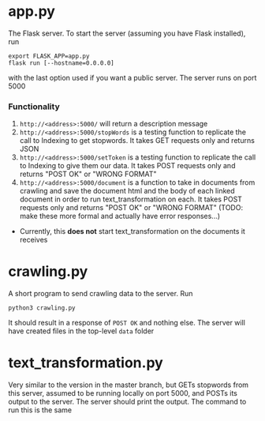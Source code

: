 # app.py

The Flask server. To start the server (assuming you have Flask installed), run
```
export FLASK_APP=app.py
flask run [--hostname=0.0.0.0]
```
with the last option used if you want a public server. The server runs on port 5000

### Functionality

1. `http://<address>:5000/` will return a description message
2. `http://<address>:5000/stopWords` is a testing function to replicate the call to Indexing to get stopwords. It takes GET requests only and returns JSON
3. `http://<address>:5000/setToken` is a testing function to replicate the call to Indexing to give them our data. It takes POST requests only and returns "POST OK" or "WRONG FORMAT"
4. `http://<address>:5000/document` is a function to take in documents from crawling and save the document html and the body of each linked document in order to run text_transformation on each. It takes POST requests only and returns "POST OK" or "WRONG FORMAT" (TODO: make these more formal and actually have error responses...)
- Currently, this **does not** start text_transformation on the documents it receives

# crawling.py

A short program to send crawling data to the server. Run
```
python3 crawling.py
```
It should result in a response of `POST OK` and nothing else. The server will have created files in the top-level `data` folder

# text_transformation.py

Very similar to the version in the master branch, but GETs stopwords from this server, assumed to be running locally on port 5000, and POSTs its output to the server. The server should print the output. The command to run this is the same
